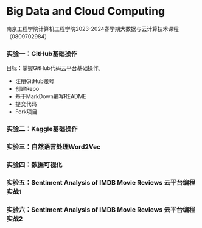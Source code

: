 # Big Data and Cloud Computing
南京工程学院计算机工程学院2023-2024春学期大数据与云计算技术课程（0809702984）




### 实验一：GitHub基础操作

目标：掌握GitHub代码云平台基础操作。

- 注册GitHub账号
- 创建Repo
- 基于MarkDown编写README
- 提交代码
- Fork项目

### 实验二：Kaggle基础操作

### 实验三：自然语言处理Word2Vec

### 实验四：数据可视化

### 实验五：Sentiment Analysis of IMDB Movie Reviews 云平台编程实战1

### 实验六：Sentiment Analysis of IMDB Movie Reviews 云平台编程实战2
